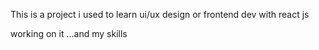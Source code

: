 This is a project i used to learn ui/ux design or frontend dev with react js

working on it ...and my skills